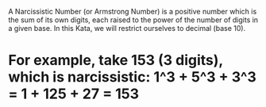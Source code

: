 A Narcissistic Number (or Armstrong Number) is a positive number which is the sum of its own digits, each raised to the power of the number of digits in a given base. In this Kata, we will restrict ourselves to decimal (base 10).

# For example, take 153 (3 digits), which is narcissistic: 1^3 + 5^3 + 3^3 = 1 + 125 + 27 = 153
